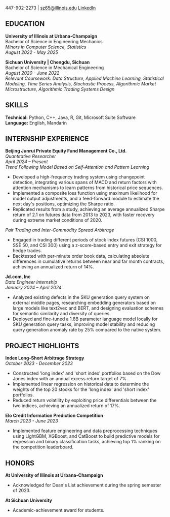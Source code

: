 
447-902-2273 | sz65@illinois.edu
[LinkedIn](https://www.linkedin.com/in/shumeng-zhang-a54292204)

## EDUCATION

**University of Illinois at Urbana-Champaign**  
Bachelor of Science in Engineering Mechanics  
*Minors in Computer Science, Statistics*  
*August 2022 - May 2025*

**Sichuan University | Chengdu, Sichuan**  
Bachelor of Science in Mechanical Engineering  
*August 2020 - June 2022*  
*Relevant Coursework: Data Structure, Applied Machine Learning, Statistical Modeling, Time Series Analysis, Stochastic Process, Algorithmic Market Microstructure, Algorithmic Trading Systems Design*

## SKILLS

**Technical:** Python, C++, Java, R, Git, Microsoft Suite Software  
**Language:** English, Mandarin

## INTERNSHIP EXPERIENCE

**Beijing Junrui Private Equity Fund Management Co., Ltd.**  
*Quantitative Researcher*  
*April 2024 – Present*  
*Trend Following Model Based on Self-Attention and Pattern Learning*

- Developed a high-frequency trading system using changepoint detection, integrating various spans of MACD and return factors with attention mechanisms to learn patterns from historical price sequences.
- Implemented a composite loss function using maximum likelihood for model output adjustments, and a feed-forward module to estimate the next day's positions, optimizing the Sharpe ratio.
- Replicated results from a study, achieving an average annualized Sharpe return of 2.1 on futures data from 2013 to 2023, with faster recovery during extreme market conditions of 2020.

*Pair Trading and Inter-Commodity Spread Arbitrage*

- Engaged in trading different periods of stock index futures (CSI 1000, SSE 50, and CSI 300) using a z-score-based entry and exit strategy for hedge trades.
- Backtested with per-minute order book data, calculating absolute differences in cumulative returns between near and far month contracts, achieving an annualized return of 14%.

**Jd.com, Inc**  
*Data Engineer Internship*  
*January 2024 – April 2024*

- Analyzed existing defects in the SKU generation query system on external middle pages, researching embedding generators based on large models like text2vec and BERT, and designing evaluation schemes for semantic similarity and diversity of queries.
- Deployed and fine-tuned a 1.8B parameter language model locally for SKU generation query tasks, improving model stability and reducing query generation anomaly rate by 25% compared to the native system.

## PROJECT HIGHLIGHTS

**Index Long-Short Arbitrage Strategy**  
*October 2023 - December 2023*
- Constructed 'long index' and 'short index' portfolios based on the Dow Jones index with an annual excess return target of 7%.
- Implemented linear regression on historical data to determine the weights of the top 20 stocks for the 'long index' and 'short index' portfolios.
- Reduced return volatility by exploiting price differentials between the two indices, achieving an annualized return of 17%.

**Elo Credit Information Prediction Competition**  
*March 2023 - June 2023*
- Implemented feature engineering and data preprocessing techniques using LightGBM, XGBoost, and CatBoost to build predictive models for regression and binary classification tasks, achieving top 1% ranking on the competition leaderboard.

## HONORS
**At University of Illinois at Urbana-Champaign**
- Acknowledged for Dean's List achievement during the spring semester of 2023.

**At Sichuan University**
- Academic-achievement award for students.
